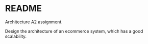 # README #

Architecture A2 assignment.

Design the architecture of an ecommerce system, which has a good scalability.
